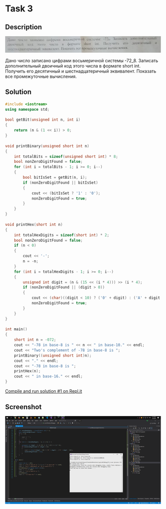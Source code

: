 # Task 3

## Description

![Description](3_description.png)

Дано число записано цифрами восьмеричной системы -72_8. Записать дополнительный
двоичный код этого числа в формате short int. Получить его десятичный и
шестнадцатеричный эквивалент. Показать все промежуточные вычисления.

## Solution

```C++
#include <iostream>
using namespace std;

bool getBit(unsigned int n, int i)
{
    return (n & (1 << i)) > 0;
}

void printBinary(unsigned short int n)
{
    int totalBits = sizeof(unsigned short int) * 8;
    bool nonZeroDigitFound = false;
    for (int i = totalBits - 1; i >= 0; i--)
    {
        bool bitIsSet = getBit(n, i);
        if (nonZeroDigitFound || bitIsSet)
        {
            cout << (bitIsSet ? '1' : '0');
            nonZeroDigitFound = true;
        }
    }
}

void printHex(short int n)
{
    int totalHexDigits = sizeof(short int) * 2;
    bool nonZeroDigitFound = false;
    if (n < 0)
    {
        cout << '-';
        n = -n;
    }
    for (int i = totalHexDigits - 1; i >= 0; i--)
    {
        unsigned int digit = (n & (15 << (i * 4))) >> (i * 4);
        if (nonZeroDigitFound || (digit > 0))
        {
            cout << (char)((digit < 10) ? ('0' + digit) : ('A' + digit - 10));
            nonZeroDigitFound = true;   
        }
    }
}

int main()
{
    short int n = -072;
    cout << "-78 in base-8 is " << n << " in base-10." << endl;
    cout << "Two's complement of -78 in base-8 is ";
    printBinary((unsigned short int)n);
    cout << "." << endl;
    cout << "-78 in base-8 is ";
    printHex(n);
    cout << " in base-16." << endl;
}
```

[Compile and run solution #1 on Repl.it](https://repl.it/@Konard/Task31)

## Screenshot

![Screenshot 1 for solution 1](3_screenshot_1_1.png)